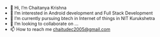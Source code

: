 - 👋 Hi, I’m Chaitanya Krishna
- 👀 I’m interested in Android development and Full Stack Development
- 🌱 I’m currently pursuing btech in Internet of things in NIT Kurukshetra
- 💞️ I’m looking to collaborate on ...
- 📫 How to reach me chaitudec2005@gmail.com

<!---
chaitanya5469/chaitanya5469 is a ✨ special ✨ repository because its `README.md` (this file) appears on your GitHub profile.
You can click the Preview link to take a look at your changes.
--->
